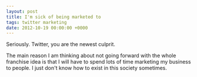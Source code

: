 ```yaml
---
layout: post
title: I'm sick of being marketed to
tags: twitter marketing
date: 2012-10-19 00:00:00 +0000
---
```


Seriously. Twitter, you are the newest culprit. 

The main reason I am thinking about not going forward with the whole franchise idea is that I will have to spend lots of time marketing my business to people. I just don't know how to exist in this society sometimes.